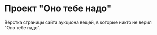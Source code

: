 # Проект "Оно тебе надо"

Вёрстка страницы сайта аукциона вещей, в которые никто не верил "Оно тебе надо".
